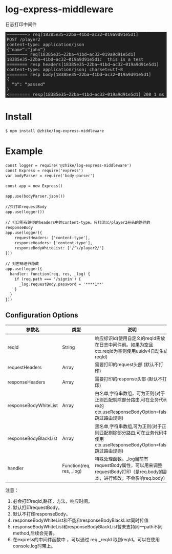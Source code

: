 # log-express-middleware
日志打印中间件

![image](example.png)

# Install
```
$ npm install @zhike/log-express-middleware
```

# Example
```
const logger = require('@zhike/log-express-middleware')
const Express = require('express')
var bodyParser = require('body-parser')

const app = new Express()

app.use(bodyParser.json())

//只打印requestBody
app.use(logger())

// 打印所有路径的headers中的content-type。只打印以/player2开头的路径的responseBody
app.use(logger({
    requestHeaders: ['content-type'],
    responseHeaders: ['content-type'],
    responseBodyWhiteList: ['/^\/player2/']
}))

// 对密码进行隐藏
app.use(logger({
  handler: function(req, res, _log) {
    if (req.path === '/signin') {
      _log.requestBody.password = '****1**'
    }
  }
}))
```

## Configuration Options
| 参数名                 | 类型                          |  说明  |
| --------              | -----                         | ------ |
| reqId                    | String                           | 响应标识id(使用自定义的reqId需放在日志中间件前。如果为空且ctx.reqId为空则使用uuidv4自动生成reqId)                            |
| requestHeaders | Array                      | 需要打印的request头部   (默认不打印)            |
| responseHeaders | Array                      | 需要打印的response头部 (默认不打印)                 |
| responseBodyWhiteList               | Array                           | 白名单,字符串数组，可为正则(对于正则匹配剔除部分路由,可在业务代码中的ctx.useResponseBodyOption=false跳过路由规则)                            |
| responseBodyBlackList       | Array                           | 黑名单,字符串数组,可为正则(对于正则匹配剔除部分路由,可在业务代码中使用ctx.useResponseBodyOption=false跳过路由规则)                      |
| handler       | Function(req, res, _log)                           | 特殊处理函数。_log目前有requestBody属性，可以用来调整requestBody打印（是req.body的副本，进行修改，不会影响req.body）                     |


注意： 
1. 必会打印reqId,路径，方法，响应时间。
2. 默认打印requestBody。
3. 默认不打印responseBody。
4. responseBodyWhiteList和不能和responseBodyBlackList同时传值
5. responseBodyWhiteList和responseBodyBlackList暂未支持同一path不同method,后续会完善。
6. 在express的中间件函数中 ，可以通过 req._reqId 取到reqId。可以在使用console.log时带上。